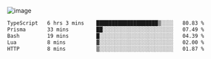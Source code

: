 ![image](https://github-profile-trophy.vercel.app/?username=CMOISDEAD&theme=oldie&row=1&no-frame=true&no-bg=true&margin-w=15&margin-h=15)
<!--START_SECTION:waka-->

```txt
TypeScript   6 hrs 3 mins    ████████████████████▒░░░░   80.83 %
Prisma       33 mins         ██░░░░░░░░░░░░░░░░░░░░░░░   07.49 %
Bash         19 mins         █░░░░░░░░░░░░░░░░░░░░░░░░   04.39 %
Lua          8 mins          ▓░░░░░░░░░░░░░░░░░░░░░░░░   02.00 %
HTTP         8 mins          ▒░░░░░░░░░░░░░░░░░░░░░░░░   01.87 %
```

<!--END_SECTION:waka--> 
